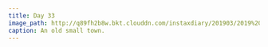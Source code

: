 ```yaml
---
title: Day 33
image_path: http://q89fh2b8w.bkt.clouddn.com/instaxdiary/201903/2019%203%209.jpg
caption: An old small town.
---
```


